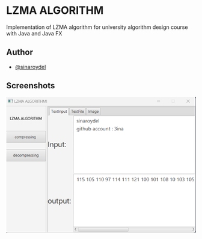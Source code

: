 # LZMA ALGORITHM

Implementation of LZMA algorithm for university algorithm design course with Java and Java FX

## Author

- [@sinaroydel](https://www.github.com/3ina)


## Screenshots

![App Screenshot](https://github.com/3ina/LZMA-algorithm/blob/master/screenshots/Screenshot.png)
